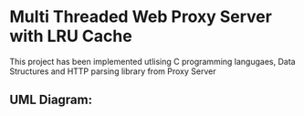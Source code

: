 # Multi Threaded Web Proxy Server with LRU Cache

This project has been implemented utlising C programming langugaes, Data Structures and HTTP parsing library from Proxy Server

## UML Diagram:

